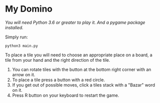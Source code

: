 # My Domino 

*You will need Python 3.6 or greater to play it. And a pygame package installed.*

Simply run:

```
python3 main.py
```

To place a tile you will need to choose an appropriate place on a board, a tile from
your hand and the right direction of the tile. 

1. You can rotate tiles with the button at the bottom right corner with an arrow on it.
2. To place a tile press a button with a red circle.
3. If you get out of possible moves, click a tiles stack with a "Bazar" word on it.
4. Press R button on your keyboard to restart the game.
  
